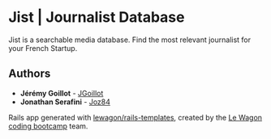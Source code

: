 # Jist | Journalist Database

Jist is a searchable media database. Find the most relevant journalist for your French Startup. 

## Authors

* **Jérémy Goillot** - [JGoillot](https://github.com/JGoillot/)
* **Jonathan Serafini** - [Joz84](https://github.com/Joz84)




Rails app generated with [lewagon/rails-templates](https://github.com/lewagon/rails-templates), created by the [Le Wagon coding bootcamp](https://www.lewagon.com) team.
